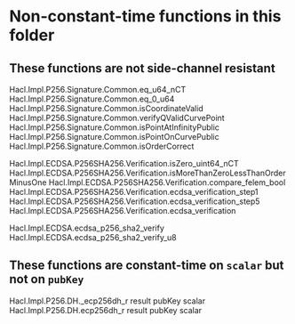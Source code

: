 # Non-constant-time functions in this folder

## These functions are not side-channel resistant

Hacl.Impl.P256.Signature.Common.eq_u64_nCT
Hacl.Impl.P256.Signature.Common.eq_0_u64
Hacl.Impl.P256.Signature.Common.isCoordinateValid
Hacl.Impl.P256.Signature.Common.verifyQValidCurvePoint
Hacl.Impl.P256.Signature.Common.isPointAtInfinityPublic
Hacl.Impl.P256.Signature.Common.isPointOnCurvePublic
Hacl.Impl.P256.Signature.Common.isOrderCorrect

Hacl.Impl.ECDSA.P256SHA256.Verification.isZero_uint64_nCT
Hacl.Impl.ECDSA.P256SHA256.Verification.isMoreThanZeroLessThanOrderMinusOne
Hacl.Impl.ECDSA.P256SHA256.Verification.compare_felem_bool
Hacl.Impl.ECDSA.P256SHA256.Verification.ecdsa_verification_step1
Hacl.Impl.ECDSA.P256SHA256.Verification.ecdsa_verification_step5
Hacl.Impl.ECDSA.P256SHA256.Verification.ecdsa_verification

Hacl.Impl.ECDSA.ecdsa_p256_sha2_verify
Hacl.Impl.ECDSA.ecdsa_p256_sha2_verify_u8

## These functions are constant-time on `scalar` but not on `pubKey`

Hacl.Impl.P256.DH._ecp256dh_r result pubKey scalar
Hacl.Impl.P256.DH.ecp256dh_r result pubKey scalar

